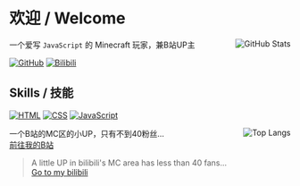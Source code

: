 # 欢迎 / Welcome  

<a href="https://github.com/anuraghazra/github-readme-stats" align="right">
  <img title="GitHub Stats" src="https://github-readme-stats.vercel.app/api?username=lingbopro&show_icons=true&theme=onedark" align="right" />
</a>

一个爱写 `JavaScript` 的 Minecraft 玩家，兼B站UP主  

[![GitHub](https://img.shields.io/badge/GitHub-gray?logo=github)](//github.com/lingbopro "GitHub")
[![Bilibili](https://img.shields.io/badge/Bilibili-gray?logo=bilibili)](//space.bilibili.com/1886311488 "Bilibili")

## Skills / 技能
[![HTML](https://img.shields.io/badge/html-orange?logo=html5)](//github.com/lingbopro?tab=repositories&q=&language=html)
[![CSS](https://img.shields.io/badge/css-blue?logo=css3)](//github.com/lingbopro?tab=repositories&q=&language=css)
[![JavaScript](https://img.shields.io/badge/javascript-yellow?logo=javascript)](//github.com/lingbopro?tab=repositories&q=&language=javascript)

<a href="https://github.com/anuraghazra/github-readme-stats">
    <img title="Top Langs" src="https://github-readme-stats.vercel.app/api/top-langs?username=lingbopro&theme=onedark" align="right" />
</a>

一个B站的MC区的小UP，只有不到40粉丝...  
[前往我的B站](//space.bilibili.com/1886311488)  
> A little UP in bilibili's MC area has less than 40 fans...  
> [Go to my bilibili](//space.bilibili.com/1886311488)



<!---
lingbopro/lingbopro is a ✨ special ✨ repository because its `README.md` (this file) appears on your GitHub profile.
You can click the Preview link to take a look at your changes.
--->